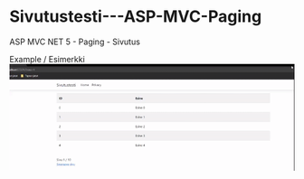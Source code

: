 # Sivutustesti---ASP-MVC-Paging
ASP MVC NET 5 - Paging - Sivutus

Example / Esimerkki
![alt_text](https://raw.githubusercontent.com/Mariapori/Sivutustesti---ASP-MVC-Paging/master/example.gif)
